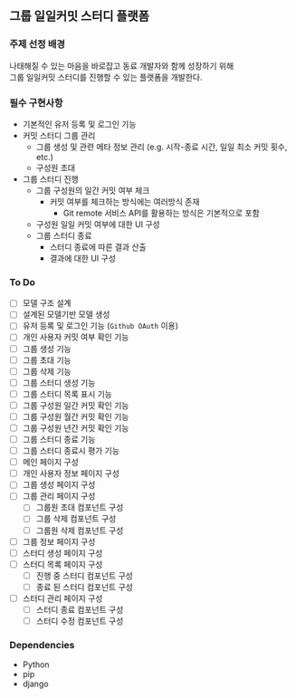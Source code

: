 ## 그룹 일일커밋 스터디 플랫폼

### 주제 선정 배경
나태해질 수 있는 마음을 바로잡고 동료 개발자와 함께 성장하기 위해<br>
그룹 일일커밋 스터디를 진행할 수 있는 플랫폼을 개발한다.

### 필수 구현사항
- 기본적인 유저 등록 및 로그인 기능
- 커밋 스터디 그룹 관리
  - 그룹 생성 및 관련 메타 정보 관리 (e.g. 시작-종료 시간, 일일 최소 커밋 횟수, etc.)
  - 구성원 초대
- 그룹 스터디 진행
  - 그룹 구성원의 일간 커밋 여부 체크
    - 커밋 여부를 체크하는 방식에는 여러방식 존재
      - Git remote 서비스 API를 활용하는 방식은 기본적으로 포함
  - 구성원 일일 커밋 여부에 대한 UI 구성
  - 그룹 스터디 종료
    - 스터디 종료에 따른 결과 산출
    - 결과에 대한 UI 구성

### To Do

- [ ] 모델 구조 설계
- [ ] 설계된 모델기반 모델 생성
- [ ] 유저 등록 및 로그인 기능 (`Github OAuth` 이용)
- [ ] 개인 사용자 커밋 여부 확인 기능
- [ ] 그룹 생성 기능
- [ ] 그룹 초대 기능
- [ ] 그룹 삭제 기능
- [ ] 그룹 스터디 생성 기능
- [ ] 그룹 스터디 목록 표시 기능
- [ ] 그룹 구성원 일간 커밋 확인 기능
- [ ] 그룹 구성원 월간 커밋 확인 기능
- [ ] 그룹 구성원 년간 커밋 확인 기능
- [ ] 그룹 스터디 종료 기능
- [ ] 그룹 스터디 종료시 평가 기능
- [ ] 메인 페이지 구성
- [ ] 개인 사용자 정보 페이지 구성
- [ ] 그룹 생성 페이지 구성
- [ ] 그룹 관리 페이지 구성
  - [ ] 그룹원 초대 컴포넌트 구성
  - [ ] 그룹 삭제 컴포넌트 구성
  - [ ] 그룹원 삭제 컴포넌트 구성
- [ ] 그룹 정보 페이지 구성
- [ ] 스터디 생성 페이지 구성
- [ ] 스터디 목록 페이지 구성
  - [ ] 진행 중 스터디 컴포넌트 구성
  - [ ] 종료 된 스터디 컴포넌트 구성
- [ ] 스터디 관리 페이지 구성
  - [ ] 스터디 종료 컴포넌트 구성
  - [ ] 스터디 수정 컴포넌트 구성

### Dependencies
- Python
- pip
- django